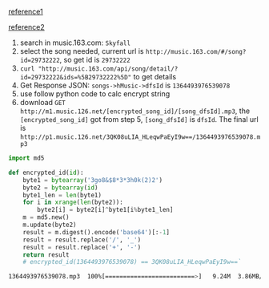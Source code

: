 
[reference1](https://github.com/loadfield/go-music/blob/master/controllers/netease-music.go)

[reference2](https://github.com/yanunon/NeteaseCloudMusic/wiki/%E7%BD%91%E6%98%93%E4%BA%91%E9%9F%B3%E4%B9%90API%E5%88%86%E6%9E%90)


1. search in music.163.com: `Skyfall`
2. select the song needed, current url is  `http://music.163.com/#/song?id=29732222`, so get id is `29732222`
3. `curl "http://music.163.com/api/song/detail/?id=29732222&ids=%5B29732222%5D"` to get details
4. Get Response JSON: `songs->hMusic->dfsId` is `1364493976539078`
5. use follow python code to calc encrypt string
6. download `GET http://m1.music.126.net/[encrypted_song_id]/[song_dfsId].mp3`, the `[encrypted_song_id]` got from step 5,  `[song_dfsId]` is `dfsId`. The final url is
`http://p1.music.126.net/3QK08uLIA_HLeqwPaEyI9w==/1364493976539078.mp3`

```python
import md5

def encrypted_id(id):
    byte1 = bytearray('3go8&$8*3*3h0k(2)2')
    byte2 = bytearray(id)
    byte1_len = len(byte1)
    for i in xrange(len(byte2)):
        byte2[i] = byte2[i]^byte1[i%byte1_len]
    m = md5.new()
    m.update(byte2)
    result = m.digest().encode('base64')[:-1]
    result = result.replace('/', '_')
    result = result.replace('+', '-')
    return result
    # encrypted_id(1364493976539078) == 3QK08uLIA_HLeqwPaEyI9w==`
```



```bash
1364493976539078.mp3  100%[=========================>]   9.24M  3.86MB/s    in 2.4s
```
